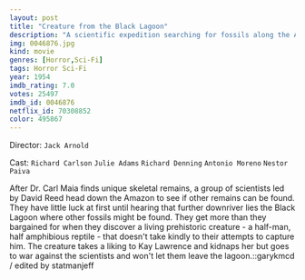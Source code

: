 ```yaml
---
layout: post
title: "Creature from the Black Lagoon"
description: "A scientific expedition searching for fossils along the Amazon River discovers a prehistoric Gill-Man in the legendary Black Lagoon. The explorers capture the mysterious creature, but it breaks free. The Gill-Man returns to kidnap the lovely Kay, fiancée of one in the expedition, with whom it has fallen in love..."
img: 0046876.jpg
kind: movie
genres: [Horror,Sci-Fi]
tags: Horror Sci-Fi 
year: 1954
imdb_rating: 7.0
votes: 25497
imdb_id: 0046876
netflix_id: 70308852
color: 495867
---
```

Director: `Jack Arnold`  

Cast: `Richard Carlson` `Julie Adams` `Richard Denning` `Antonio Moreno` `Nestor Paiva` 

After Dr. Carl Maia finds unique skeletal remains, a group of scientists led by David Reed head down the Amazon to see if other remains can be found. They have little luck at first until hearing that further downriver lies the Black Lagoon where other fossils might be found. They get more than they bargained for when they discover a living prehistoric creature - a half-man, half amphibious reptile - that doesn't take kindly to their attempts to capture him. The creature takes a liking to Kay Lawrence and kidnaps her but goes to war against the scientists and won't let them leave the lagoon.::garykmcd / edited by statmanjeff